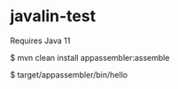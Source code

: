 # javalin-test

Requires Java 11

$ mvn clean install appassembler:assemble

$ target/appassembler/bin/hello
